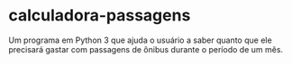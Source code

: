 # calculadora-passagens
Um programa em Python 3 que ajuda o usuário a saber quanto que ele precisará gastar com passagens de ônibus durante o período de um mês.

